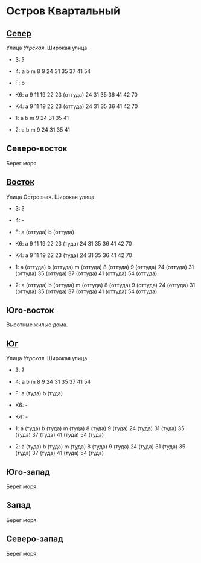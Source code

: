 # Остров Квартальный

## [Север](./15530050.md)

Улица *Угрская*.
Широкая улица.

* 3:    ?
* 4:    a   b   m
        8   9   24  31  35  37  41  54
* F:    b

* K6:   a
        9   11  19  22  23 (оттуда) 24  31  35  36  41  42  70
* K4:   a
        9   11  19  22  23 (оттуда) 24  31  35  36  41  42  70
* 1:    a   b   m
        9   24  31  35  41
* 2:    a   b   m
        9   24  31  35  41

## Северо-восток

Берег моря.

## [Восток](./15540060.md)

Улица Островная.
Широкая улица.

* 3:    ?
* 4:    -
* F:    a (оттуда)  b (оттуда)

* K6:   a
        9   11  19  22  23 (туда)   24  31  35  36  41  42  70
* K4:   a
        9   11  19  22  23 (туда)   24  31  35  36  41  42  70
* 1:    a (оттуда)  b (оттуда)  m (оттуда)
        8 (оттуда)  9 (оттуда)  24 (оттуда) 31 (оттуда) 35 (оттуда) 37 (оттуда) 41 (оттуда) 54 (оттуда)
* 2:    a (оттуда)  b (оттуда)  m (оттуда)
        8 (оттуда)  9 (оттуда)  24 (оттуда) 31 (оттуда) 35 (оттуда) 37 (оттуда) 41 (оттуда) 54 (оттуда)


## Юго-восток

Высотные жилые дома.

## [Юг](./15530070.md)

Улица *Угрская*.
Широкая улица.

* 3:    ?
* 4:    a   b   m
        8   9   24  31  35  37  41  54
* F:    a (туда)    b (туда)

* K6:   -
* K4:   -
* 1:    a (туда)    b (туда)    m (туда)
        8 (туда)    9 (туда)    24 (туда)   31 (туда)   35 (туда)   37 (туда)   41 (туда)   54 (туда)
* 2:    a (туда)    b (туда)    m (туда)
        8 (туда)    9 (туда)    24 (туда)   31 (туда)   35 (туда)   37 (туда)   41 (туда)   54 (туда)

## Юго-запад

Берег моря.

## Запад

Берег моря.

## Северо-запад

Берег моря.
